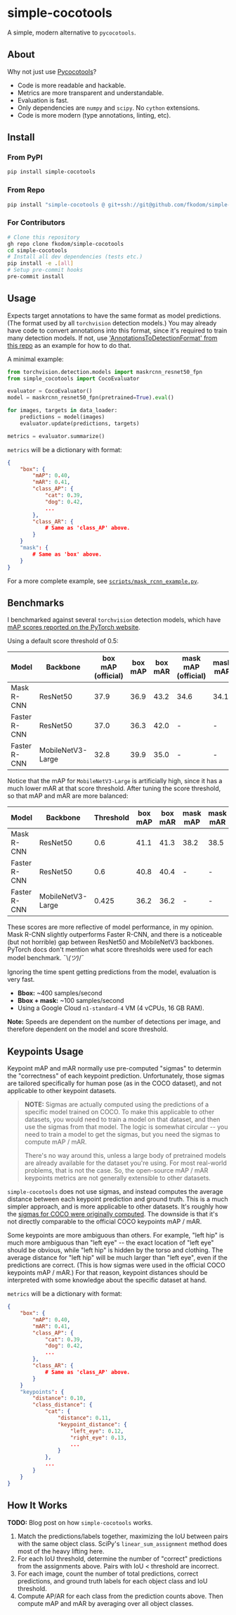# simple-cocotools

A simple, modern alternative to `pycocotools`.


## About

Why not just use [Pycocotools](https://github.com/cocodataset/cocoapi/tree/master/PythonAPI/pycocotools)?

* Code is more readable and hackable.
* Metrics are more transparent and understandable.
* Evaluation is fast.
* Only dependencies are `numpy` and `scipy`. No `cython` extensions. 
* Code is more modern (type annotations, linting, etc).


## Install


### From PyPI

```bash
pip install simple-cocotools
```

### From Repo
```bash
pip install "simple-cocotools @ git+ssh://git@github.com/fkodom/simple-cocotools.git"
```

### For Contributors
```bash
# Clone this repository
gh repo clone fkodom/simple-cocotools
cd simple-cocotools
# Install all dev dependencies (tests etc.)
pip install -e .[all]
# Setup pre-commit hooks
pre-commit install
```


## Usage

Expects target annotations to have the same format as model predictions. (The format used by all `torchvision` detection models.)  You may already have code to convert annotations into this format, since it's required to train many detection models.  If not, use ['AnnotationsToDetectionFormat' from this repo](./simple_cocotools/utils/coco.py#L83) as an example for how to do that. 

A minimal example:

```python
from torchvision.detection.models import maskrcnn_resnet50_fpn
from simple_cocotools import CocoEvaluator

evaluator = CocoEvaluator()
model = maskrcnn_resnet50_fpn(pretrained=True).eval()

for images, targets in data_loader:
    predictions = model(images)
    evaluator.update(predictions, targets)

metrics = evaluator.summarize()

```

`metrics` will be a dictionary with format:
```json
{
    "box": {
        "mAP": 0.40,
        "mAR": 0.41,
        "class_AP": {
            "cat": 0.39,
            "dog": 0.42,
            ...
        },
        "class_AR": {
            # Same as 'class_AP' above.
        }
    }
    "mask": {
        # Same as 'box' above.
    }
}
```

For a more complete example, see [`scripts/mask_rcnn_example.py`](./scripts/mask_rcnn_example.py).


## Benchmarks

I benchmarked against several `torchvision` detection models, which have [mAP scores reported on the PyTorch website](https://pytorch.org/vision/stable/models.html#object-detection-instance-segmentation-and-person-keypoint-detection).

Using a default score threshold of 0.5:

Model        | Backbone          | box mAP<br>(official) | box mAP | box mAR | mask mAP<br>(official) | mask mAP | mask mAR 
-------------|-------------------|-----------------------|---------|---------|------------------------|----------|----------
Mask R-CNN   | ResNet50          | 37.9                  | 36.9    | 43.2    | 34.6                   | 34.1     | 40.0
Faster R-CNN | ResNet50          | 37.0                  | 36.3    | 42.0    | -                      | -        | -
Faster R-CNN | MobileNetV3-Large | 32.8                  | 39.9    | 35.0    | -                      | -        | -

Notice that the mAP for `MobileNetV3-Large` is artificially high, since it has a much lower mAR at that score threshold.  After tuning the score threshold, so that mAP and mAR are more balanced:  

Model        | Backbone          | Threshold | box mAP | box mAR | mask mAP | mask mAR 
-------------|-------------------|-----------|---------|---------|----------|----------
Mask R-CNN   | ResNet50          | 0.6       | 41.1    | 41.3    | 38.2     | 38.5
Faster R-CNN | ResNet50          | 0.6       | 40.8    | 40.4    | -        | -
Faster R-CNN | MobileNetV3-Large | 0.425     | 36.2    | 36.2    | -        | -

These scores are more reflective of model performance, in my opinion.  Mask R-CNN slightly outperforms Faster R-CNN, and there is a noticeable (but not horrible) gap between ResNet50 and MobileNetV3 backbones.  PyTorch docs don't mention what score thresholds were used for each model benchmark. ¯\\_(ツ)_/¯

Ignoring the time spent getting predictions from the model, evaluation is very fast.
* **Bbox:** ~400 samples/second
* **Bbox + mask:** ~100 samples/second
* Using a Google Cloud `n1-standard-4` VM (4 vCPUs, 16 GB RAM).

**Note:** Speeds are dependent on the number of detections per image, and therefore dependent on the model and score threshold.


## Keypoints Usage

Keypoint mAP and mAR normally use pre-computed "sigmas" to determin the "correctness" of each keypoint prediction.  Unfortunately, those sigmas are tailored specifically for human pose (as in the COCO dataset), and not applicable to other keypoint datasets.  

> **NOTE:** Sigmas are actually computed using the predictions of a specific model trained on COCO.  To make this applicable to other datasets, you would need to train a model on that dataset, and then use the sigmas from that model.  The logic is somewhat circular -- you need to train a model to get the sigmas, but you need the sigmas to compute mAP / mAR.
>
> There's no way around this, unless a large body of pretrained models are already available for the dataset you're using.  For most real-world problems, that is not the case.  So, the open-source mAP / mAR keypoints metrics are not generally extensible to other datasets.

`simple-cocotools` does not use sigmas, and instead computes the average distance between each keypoint prediction and ground truth.  This is a much simpler approach, and is more applicable to other datasets.  It's roughly how the [sigmas for COCO were originally computed](https://cocodataset.org/#keypoints-eval).  The downside is that it's not directly comparable to the official COCO keypoints mAP / mAR.

Some keypoints are more ambiguous than others.  For example, "left hip" is much more ambiguous than "left eye" -- the exact location of "left eye" should be obvious, while "left hip" is hidden by the torso and clothing.  The average distance for "left hip" will be much larger than "left eye", even if the predictions are correct. (This is how sigmas were used in the official COCO keypoints mAP / mAR.)  For that reason, keypoint distances should be interpreted with some knowledge about the specific dataset at hand.

`metrics` will be a dictionary with format:
```json
{
    "box": {
        "mAP": 0.40,
        "mAR": 0.41,
        "class_AP": {
            "cat": 0.39,
            "dog": 0.42,
            ...
        },
        "class_AR": {
            # Same as 'class_AP' above.
        }
    }
    "keypoints": {
        "distance": 0.10,
        "class_distance": {
            "cat": {
                "distance": 0.11,
                "keypoint_distance": {
                    "left_eye": 0.12,
                    "right_eye": 0.13,
                    ...
                }
            },
            ...
        }
    }
}
```

## How It Works

**TODO:** Blog post on how `simple-cocotools` works.

1. Match the predictions/labels together, maximizing the IoU between pairs with the same object class. SciPy's `linear_sum_assignment` method does most of the heavy lifting here.
2. For each IoU threshold, determine the number of "correct" predictions from the assignments above.  Pairs with IoU < threshold are incorrect. 
3. For each image, count the number of total predictions, correct predictions, and ground truth labels for each object class and IoU threshold.  
3. Compute AP/AR for each class from the prediction counts above.  Then compute mAP and mAR by averaging over all object classes.
